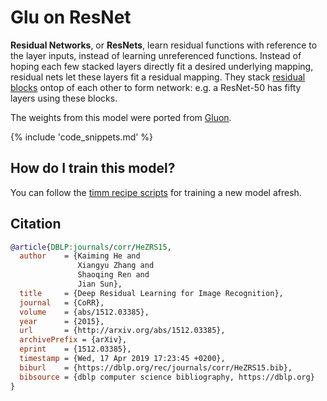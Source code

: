 # Glu on ResNet

**Residual Networks**, or **ResNets**, learn residual functions with reference to the layer inputs, instead of learning unreferenced functions. Instead of hoping each few stacked layers directly fit a desired underlying mapping, residual nets let these layers fit a residual mapping. They stack [residual blocks](https://paperswithcode.com/method/residual-block) ontop of each other to form network: e.g. a ResNet-50 has fifty layers using these blocks. 

The weights from this model were ported from [Gluon](https://cv.gluon.ai/model_zoo/classification.html).

{% include 'code_snippets.md' %}

## How do I train this model?

You can follow the [timm recipe scripts](https://rwightman.github.io/pytorch-image-models/scripts/) for training a new model afresh.

## Citation

```BibTeX
@article{DBLP:journals/corr/HeZRS15,
  author    = {Kaiming He and
               Xiangyu Zhang and
               Shaoqing Ren and
               Jian Sun},
  title     = {Deep Residual Learning for Image Recognition},
  journal   = {CoRR},
  volume    = {abs/1512.03385},
  year      = {2015},
  url       = {http://arxiv.org/abs/1512.03385},
  archivePrefix = {arXiv},
  eprint    = {1512.03385},
  timestamp = {Wed, 17 Apr 2019 17:23:45 +0200},
  biburl    = {https://dblp.org/rec/journals/corr/HeZRS15.bib},
  bibsource = {dblp computer science bibliography, https://dblp.org}
}
```

<!--
Models:
- Name: gluon_resnet101_v1b
  Metadata:
    FLOPs: 10068547584
    Training Data:
    - ImageNet
    Architecture:
    - 1x1 Convolution
    - Batch Normalization
    - Bottleneck Residual Block
    - Convolution
    - Global Average Pooling
    - Max Pooling
    - ReLU
    - Residual Block
    - Residual Connection
    - Softmax
    File Size: 178723172
    Tasks:
    - Image Classification
    ID: gluon_resnet101_v1b
    Crop Pct: '0.875'
    Image Size: '224'
    Interpolation: bicubic
  Code: https://github.com/rwightman/pytorch-image-models/blob/d8e69206be253892b2956341fea09fdebfaae4e3/timm/models/gluon_resnet.py#L89
  In Collection: Gloun ResNet
- Name: gluon_resnet101_v1s
  Metadata:
    FLOPs: 11805511680
    Training Data:
    - ImageNet
    Architecture:
    - 1x1 Convolution
    - Batch Normalization
    - Bottleneck Residual Block
    - Convolution
    - Global Average Pooling
    - Max Pooling
    - ReLU
    - Residual Block
    - Residual Connection
    - Softmax
    File Size: 179221777
    Tasks:
    - Image Classification
    ID: gluon_resnet101_v1s
    Crop Pct: '0.875'
    Image Size: '224'
    Interpolation: bicubic
  Code: https://github.com/rwightman/pytorch-image-models/blob/d8e69206be253892b2956341fea09fdebfaae4e3/timm/models/gluon_resnet.py#L166
  In Collection: Gloun ResNet
- Name: gluon_resnet101_v1c
  Metadata:
    FLOPs: 10376567296
    Training Data:
    - ImageNet
    Architecture:
    - 1x1 Convolution
    - Batch Normalization
    - Bottleneck Residual Block
    - Convolution
    - Global Average Pooling
    - Max Pooling
    - ReLU
    - Residual Block
    - Residual Connection
    - Softmax
    File Size: 178802575
    Tasks:
    - Image Classification
    ID: gluon_resnet101_v1c
    Crop Pct: '0.875'
    Image Size: '224'
    Interpolation: bicubic
  Code: https://github.com/rwightman/pytorch-image-models/blob/d8e69206be253892b2956341fea09fdebfaae4e3/timm/models/gluon_resnet.py#L113
  In Collection: Gloun ResNet
- Name: gluon_resnet152_v1c
  Metadata:
    FLOPs: 15165680128
    Training Data:
    - ImageNet
    Architecture:
    - 1x1 Convolution
    - Batch Normalization
    - Bottleneck Residual Block
    - Convolution
    - Global Average Pooling
    - Max Pooling
    - ReLU
    - Residual Block
    - Residual Connection
    - Softmax
    File Size: 241613404
    Tasks:
    - Image Classification
    ID: gluon_resnet152_v1c
    Crop Pct: '0.875'
    Image Size: '224'
    Interpolation: bicubic
  Code: https://github.com/rwightman/pytorch-image-models/blob/d8e69206be253892b2956341fea09fdebfaae4e3/timm/models/gluon_resnet.py#L121
  In Collection: Gloun ResNet
- Name: gluon_resnet152_v1b
  Metadata:
    FLOPs: 14857660416
    Training Data:
    - ImageNet
    Architecture:
    - 1x1 Convolution
    - Batch Normalization
    - Bottleneck Residual Block
    - Convolution
    - Global Average Pooling
    - Max Pooling
    - ReLU
    - Residual Block
    - Residual Connection
    - Softmax
    File Size: 241534001
    Tasks:
    - Image Classification
    ID: gluon_resnet152_v1b
    Crop Pct: '0.875'
    Image Size: '224'
    Interpolation: bicubic
  Code: https://github.com/rwightman/pytorch-image-models/blob/d8e69206be253892b2956341fea09fdebfaae4e3/timm/models/gluon_resnet.py#L97
  In Collection: Gloun ResNet
- Name: gluon_resnet101_v1d
  Metadata:
    FLOPs: 10377018880
    Training Data:
    - ImageNet
    Architecture:
    - 1x1 Convolution
    - Batch Normalization
    - Bottleneck Residual Block
    - Convolution
    - Global Average Pooling
    - Max Pooling
    - ReLU
    - Residual Block
    - Residual Connection
    - Softmax
    File Size: 178802755
    Tasks:
    - Image Classification
    ID: gluon_resnet101_v1d
    Crop Pct: '0.875'
    Image Size: '224'
    Interpolation: bicubic
  Code: https://github.com/rwightman/pytorch-image-models/blob/d8e69206be253892b2956341fea09fdebfaae4e3/timm/models/gluon_resnet.py#L138
  In Collection: Gloun ResNet
- Name: gluon_resnet152_v1d
  Metadata:
    FLOPs: 15166131712
    Training Data:
    - ImageNet
    Architecture:
    - 1x1 Convolution
    - Batch Normalization
    - Bottleneck Residual Block
    - Convolution
    - Global Average Pooling
    - Max Pooling
    - ReLU
    - Residual Block
    - Residual Connection
    - Softmax
    File Size: 241613584
    Tasks:
    - Image Classification
    ID: gluon_resnet152_v1d
    Crop Pct: '0.875'
    Image Size: '224'
    Interpolation: bicubic
  Code: https://github.com/rwightman/pytorch-image-models/blob/d8e69206be253892b2956341fea09fdebfaae4e3/timm/models/gluon_resnet.py#L147
  In Collection: Gloun ResNet
- Name: gluon_resnet152_v1s
  Metadata:
    FLOPs: 16594624512
    Training Data:
    - ImageNet
    Architecture:
    - 1x1 Convolution
    - Batch Normalization
    - Bottleneck Residual Block
    - Convolution
    - Global Average Pooling
    - Max Pooling
    - ReLU
    - Residual Block
    - Residual Connection
    - Softmax
    File Size: 242032606
    Tasks:
    - Image Classification
    ID: gluon_resnet152_v1s
    Crop Pct: '0.875'
    Image Size: '224'
    Interpolation: bicubic
  Code: https://github.com/rwightman/pytorch-image-models/blob/d8e69206be253892b2956341fea09fdebfaae4e3/timm/models/gluon_resnet.py#L175
  In Collection: Gloun ResNet
- Name: gluon_resnet50_v1b
  Metadata:
    FLOPs: 5282531328
    Training Data:
    - ImageNet
    Architecture:
    - 1x1 Convolution
    - Batch Normalization
    - Bottleneck Residual Block
    - Convolution
    - Global Average Pooling
    - Max Pooling
    - ReLU
    - Residual Block
    - Residual Connection
    - Softmax
    File Size: 102493763
    Tasks:
    - Image Classification
    ID: gluon_resnet50_v1b
    Crop Pct: '0.875'
    Image Size: '224'
    Interpolation: bicubic
  Code: https://github.com/rwightman/pytorch-image-models/blob/d8e69206be253892b2956341fea09fdebfaae4e3/timm/models/gluon_resnet.py#L81
  In Collection: Gloun ResNet
- Name: gluon_resnet18_v1b
  Metadata:
    FLOPs: 2337073152
    Training Data:
    - ImageNet
    Architecture:
    - 1x1 Convolution
    - Batch Normalization
    - Bottleneck Residual Block
    - Convolution
    - Global Average Pooling
    - Max Pooling
    - ReLU
    - Residual Block
    - Residual Connection
    - Softmax
    File Size: 46816736
    Tasks:
    - Image Classification
    ID: gluon_resnet18_v1b
    Crop Pct: '0.875'
    Image Size: '224'
    Interpolation: bicubic
  Code: https://github.com/rwightman/pytorch-image-models/blob/d8e69206be253892b2956341fea09fdebfaae4e3/timm/models/gluon_resnet.py#L65
  In Collection: Gloun ResNet
- Name: gluon_resnet34_v1b
  Metadata:
    FLOPs: 4718469120
    Training Data:
    - ImageNet
    Architecture:
    - 1x1 Convolution
    - Batch Normalization
    - Bottleneck Residual Block
    - Convolution
    - Global Average Pooling
    - Max Pooling
    - ReLU
    - Residual Block
    - Residual Connection
    - Softmax
    File Size: 87295112
    Tasks:
    - Image Classification
    ID: gluon_resnet34_v1b
    Crop Pct: '0.875'
    Image Size: '224'
    Interpolation: bicubic
  Code: https://github.com/rwightman/pytorch-image-models/blob/d8e69206be253892b2956341fea09fdebfaae4e3/timm/models/gluon_resnet.py#L73
  In Collection: Gloun ResNet
- Name: gluon_resnet50_v1c
  Metadata:
    FLOPs: 5590551040
    Training Data:
    - ImageNet
    Architecture:
    - 1x1 Convolution
    - Batch Normalization
    - Bottleneck Residual Block
    - Convolution
    - Global Average Pooling
    - Max Pooling
    - ReLU
    - Residual Block
    - Residual Connection
    - Softmax
    File Size: 102573166
    Tasks:
    - Image Classification
    ID: gluon_resnet50_v1c
    Crop Pct: '0.875'
    Image Size: '224'
    Interpolation: bicubic
  Code: https://github.com/rwightman/pytorch-image-models/blob/d8e69206be253892b2956341fea09fdebfaae4e3/timm/models/gluon_resnet.py#L105
  In Collection: Gloun ResNet
- Name: gluon_resnet50_v1d
  Metadata:
    FLOPs: 5591002624
    Training Data:
    - ImageNet
    Architecture:
    - 1x1 Convolution
    - Batch Normalization
    - Bottleneck Residual Block
    - Convolution
    - Global Average Pooling
    - Max Pooling
    - ReLU
    - Residual Block
    - Residual Connection
    - Softmax
    File Size: 102573346
    Tasks:
    - Image Classification
    ID: gluon_resnet50_v1d
    Crop Pct: '0.875'
    Image Size: '224'
    Interpolation: bicubic
  Code: https://github.com/rwightman/pytorch-image-models/blob/d8e69206be253892b2956341fea09fdebfaae4e3/timm/models/gluon_resnet.py#L129
  In Collection: Gloun ResNet
- Name: gluon_resnet50_v1s
  Metadata:
    FLOPs: 7019495424
    Training Data:
    - ImageNet
    Architecture:
    - 1x1 Convolution
    - Batch Normalization
    - Bottleneck Residual Block
    - Convolution
    - Global Average Pooling
    - Max Pooling
    - ReLU
    - Residual Block
    - Residual Connection
    - Softmax
    File Size: 102992368
    Tasks:
    - Image Classification
    ID: gluon_resnet50_v1s
    Crop Pct: '0.875'
    Image Size: '224'
    Interpolation: bicubic
  Code: https://github.com/rwightman/pytorch-image-models/blob/d8e69206be253892b2956341fea09fdebfaae4e3/timm/models/gluon_resnet.py#L156
  In Collection: Gloun ResNet
Collections:
- Name: Gloun ResNet
  Paper:
    title: Deep Residual Learning for Image Recognition
    url: https://paperswithcode.com//paper/deep-residual-learning-for-image-recognition
  type: model-index
Type: model-index
-->
